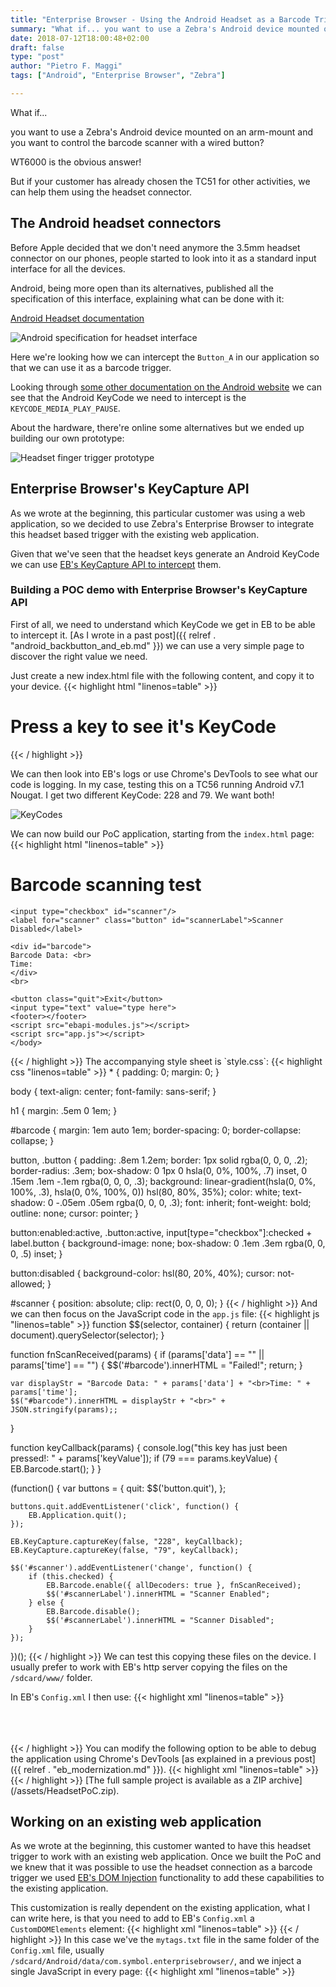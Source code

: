 ```yaml
---
title: "Enterprise Browser - Using the Android Headset as a Barcode Trigger"
summary: "What if... you want to use a Zebra's Android device mounted on an arm-wrist and you want to control the barcode scanner with a wired button? WT6000 is the obvious answer! But if your customer has already chosen the TC51 for other activities, we can help them using the headset connector."
date: 2018-07-12T18:00:48+02:00
draft: false
type: "post"
author: "Pietro F. Maggi"
tags: ["Android", "Enterprise Browser", "Zebra"]

---
```


What if...

you want to use a Zebra's Android device mounted on an arm-mount and you want to control the barcode scanner with a wired button?

WT6000 is the obvious answer!

But if your customer has already chosen the TC51 for other activities, we can help them using the headset connector.

## The Android headset connectors

Before Apple decided that we don't need anymore the 3.5mm headset connector on our phones, people started to look into it as a standard input interface for all the devices.

Android, being more open than its alternatives, published all the specification of this interface, explaining what can be done with it:

[Android Headset documentation](https://source.android.com/devices/accessories/headset/plug-headset-spec)

![Android specification for headset interface](/images/20180712_headset/android_spec.png "Android specification for headset interface")

Here we're looking how we can intercept the `Button_A` in our application so that we can use it as a barcode trigger.

Looking through [some other documentation on the Android website](https://source.android.com/devices/accessories/headset/jack-headset-spec) we can see that the Android KeyCode we need to intercept is the `KEYCODE_MEDIA_PLAY_PAUSE`.

About the hardware, there're online some alternatives but we ended up building our own prototype:

![Headset finger trigger prototype](/images/20180712_headset/headset.png "Headset finger trigger prototype")

## Enterprise Browser's KeyCapture API

As we wrote at the beginning, this particular customer was using a web application, so we decided to use Zebra's Enterprise Browser to integrate this headset based trigger with the existing web application.

Given that we've seen that the headset keys generate an Android KeyCode we can use [EB's KeyCapture API to intercept](https://techdocs.zebra.com/enterprise-browser/1-8/api/keycapture/) them.

### Building a POC demo with Enterprise Browser's KeyCapture API

First of all, we need to understand which KeyCode we get in EB to be able to intercept it. [As I wrote in a past post]({{ relref . "android_backbutton_and_eb.md" }}) we can use a very simple page to discover the right value we need.

Just create a new index.html file with the following content, and copy it to your device.
{{< highlight html "linenos=table" >}}
<!DOCTYPE html>
<html lang="en">
<META HTTP-Equiv="KeyCapture" Content="KeyValue:All; Dispatch:False; KeyEvent:url('JavaScript:console.log('Key Pressed: %s');')">
<head>
    <meta charset="utf-8">
    <title>Display KeyCode</title>
</head>
<body>
    <H1>Press a key to see it's KeyCode</H1>
</body>
</html>
{{< / highlight >}}

We can then look into EB's logs or use Chrome's DevTools to see what our code is logging.
In my case, testing this on a TC56 running Android v7.1 Nougat. I get two different KeyCode: 228 and 79. We want both!

![KeyCodes](/images/20180712_headset/keycapture.png "KeyCodes")

We can now build our PoC application, starting from the `index.html` page:
{{< highlight html "linenos=table" >}}
<!DOCTYPE html>
<html lang="en">
<head>
    <meta charset="utf-8" />
    <title>Barcode scanning test</title>
    <link rel="stylesheet" href="style.css" />
</head>
<body>
    <h1>Barcode scanning test</h1>
    
    <input type="checkbox" id="scanner"/>
    <label for="scanner" class="button" id="scannerLabel">Scanner Disabled</label>
    
    <div id="barcode">
    Barcode Data: <br>
    Time:
    </div>
    <br>

    <button class="quit">Exit</button>
    <input type="text" value="type here">
    <footer></footer>
    <script src="ebapi-modules.js"></script>
    <script src="app.js"></script>
    </body>
</html>
{{< / highlight >}}
The accompanying style sheet is `style.css`:
{{< highlight css "linenos=table" >}}
* {
    padding: 0;
    margin: 0;
}

body {
    text-align: center;
    font-family: sans-serif;
}

h1 {
    margin: .5em 0 1em;
}

#barcode {
    margin: 1em auto 1em;
    border-spacing: 0;
    border-collapse: collapse;
}

button, .button {
    padding: .8em 1.2em;
    border: 1px solid rgba(0, 0, 0, .2);
    border-radius: .3em;
    box-shadow: 0 1px 0 hsla(0, 0%, 100%, .7) inset, 0 .15em .1em -.1em rgba(0, 0, 0, .3);
    background: linear-gradient(hsla(0, 0%, 100%, .3), hsla(0, 0%, 100%, 0)) hsl(80, 80%, 35%);
    color: white;
    text-shadow: 0 -.05em .05em rgba(0, 0, 0, .3);
    font: inherit;
    font-weight: bold;
    outline: none;
    cursor: pointer;
}

button:enabled:active,
.button:active,
input[type="checkbox"]:checked + label.button {
    background-image: none;
    box-shadow: 0 .1em .3em rgba(0, 0, 0, .5) inset;
}

button:disabled {
    background-color: hsl(80, 20%, 40%);
    cursor: not-allowed;
}

#scanner {
    position: absolute;
    clip: rect(0, 0, 0, 0);
}
{{< / highlight >}}
And we can then focus on the JavaScript code in the `app.js` file:
{{< highlight js "linenos=table" >}}
function $$(selector, container) {
    return (container || document).querySelector(selector);
}

function fnScanReceived(params) {
    if (params['data'] == "" || params['time'] == "") {
        $$('#barcode').innerHTML = "Failed!";
        return;
    }

    var displayStr = "Barcode Data: " + params['data'] + "<br>Time: " + params['time'];
    $$("#barcode").innerHTML = displayStr + "<br>" + JSON.stringify(params);;
}

function keyCallback(params) {
    console.log("this key has just been pressed!: " + params['keyValue']);
    if (79 === params.keyValue) {
        EB.Barcode.start();
    }
}

(function() {
    var buttons = {
        quit: $$('button.quit'),
    };

    buttons.quit.addEventListener('click', function() {
        EB.Application.quit();
    });

    EB.KeyCapture.captureKey(false, "228", keyCallback);
    EB.KeyCapture.captureKey(false, "79", keyCallback);

    $$('#scanner').addEventListener('change', function() {
        if (this.checked) {
            EB.Barcode.enable({ allDecoders: true }, fnScanReceived);
            $$('#scannerLabel').innerHTML = "Scanner Enabled";
        } else {
            EB.Barcode.disable();
            $$('#scannerLabel').innerHTML = "Scanner Disabled";
        }
    });
})();
{{< / highlight >}}
We can test this copying these files on the device. I usually prefer to work with EB's http server copying the files on the `/sdcard/www/` folder.

In EB's `Config.xml` I then use:
{{< highlight xml "linenos=table" >}}
<WebServer>  
    <Enabled VALUE="1"/>  
    <Port VALUE="8082"/>  
    <WebFolder VALUE="%PRIMARYDIR%/www/"/>  
    <Public VALUE="0"/>
</WebServer>

<General>
    <Name value="HeadsetPoC"/>
    <StartPage value="http://0.0.0.0:8082/demo1/index.html" name="HeadsetPoC"/>
</General>
{{< / highlight >}}
You can modify the following option to be able to debug the application using Chrome's DevTools [as explained in a previous post]({{ relref . "eb_modernization.md" }}).
{{< highlight xml "linenos=table" >}}
<DebugSetting>
    <DebugModeEnable value="1"/>
</DebugSetting>
{{< / highlight >}}
[The full sample project is available as a ZIP archive](/assets/HeadsetPoC.zip).

## Working on an existing web application

As we wrote at the beginning, this customer wanted to have this headset trigger to work with an existing web application. Once we built the PoC and we knew that it was possible to use the headset connection as a barcode trigger we used [EB's DOM Injection](https://techdocs.zebra.com/enterprise-browser/1-8/guide/DOMinjection/) functionality to add these capabilities to the existing application.

This customization is really dependent on the existing application, what I can write here, is that you need to add to EB's `Config.xml` a `CustomDOMElements` element:
{{< highlight xml "linenos=table" >}}
<CustomDOMElements value="file://%INSTALLDIR%/mytags.txt"/>
{{< / highlight >}}
In this case we've the `mytags.txt` file in the same folder of the `Config.xml` file, usually `/sdcard/Android/data/com.symbol.enterprisebrowser/`, and we inject a single JavaScript in every page:
{{< highlight xml "linenos=table" >}}
<!--Sample tags file -->
<!--FILENAME: 'mytags.txt' -->
<!--DESC: 'tags' file for DOM Injection -->

<!--JavaScript section-->

<!--inject keycapture.js into all pages-->
<script type='text/javascript' src='file:///storage/emulated/0/Android/data/com.symbol.enterprisebrowser/keycapture.js' pages='*'/>
{{< / highlight >}}
The content of the `keycapture.js` file is:
{{< highlight js "linenos=table" >}}
console.log('KeyCapture Configured');
EB.KeyCapture.captureKey(false, "228", keyCallback);
EB.KeyCapture.captureKey(false, "79", keyCallback);

function keyCallback(params) {
    console.log("this key has just been pressed!: " + params['keyValue']);
    if (79 === params.keyValue) {
        i = {
            'intentType': 'broadcast',
            'action': 'com.symbol.datawedge.api.ACTION_SOFTSCANTRIGGER',
            'data': {
                'com.symbol.datawedge.api.EXTRA_PARAMETER': 'START_SCANNING',
                }
        };
        EB.Intent.send(i);
    }
}
{{< / highlight >}}
Yes, you're right, in this case we're not using EB's Barcode API, but we're using EB's Intent API to use DataWedge together with Enterprise Browser.

There're some additional steps to be able to do this that you can find on [EB's documentation website](https://techdocs.zebra.com/enterprise-browser/1-8/guide/datawedge/) and in [this useful blog post on Zebra's developer portal](https://developer.zebra.com/community/home/blog/2018/04/05/get-simulscan-data-using-datawedge-inside-enterprise-browser-as-javascript-callback).

This is all for Enterprise Browser. I hope you enjoy this incredible tool!

## One more thing

If your customer want to use the same setup with a native application, one option is to have a small Android service that works with the Android media service to capture this particular event.

A very simple implementation of such a service could be:
{{< highlight java "linenos=table" >}}
import android.app.Service;
import android.content.Intent;
import android.os.IBinder;
import android.support.annotation.Nullable;
import android.support.v4.media.session.MediaButtonReceiver;
import android.support.v4.media.session.MediaSessionCompat;
import android.util.Log;
import android.widget.Toast;

public class myService extends Service {
    @Nullable

    // DataWedge SoftTrigger intent's parameters
    String softScanTrigger = "com.symbol.datawedge.api.ACTION_SOFTSCANTRIGGER";
    String extraData = "com.symbol.datawedge.api.EXTRA_PARAMETER";

    @Override
    public IBinder onBind(Intent intent) {
        return null;
    }

    private MediaSessionCompat.Callback mediaSessionCompatCallBack = new MediaSessionCompat.Callback()
    {
        @Override
        public boolean onMediaButtonEvent(Intent mediaButtonEvent) {
            Log.d("MEDIAKEY", "Key Event");

            return super.onMediaButtonEvent(mediaButtonEvent);
        }
    };

    private MediaSessionCompat mediaSessionCompat;


    @Override
    public void onCreate() {
        Toast.makeText(this, "My Service Created", Toast.LENGTH_LONG).show();
        Log.d("SERVICE", "onCreate");

        mediaSessionCompat = new MediaSessionCompat(this, "MEDIA");


    }

    @Override
    public void onDestroy() {
        Toast.makeText(this, "My Service Stopped", Toast.LENGTH_LONG).show();
        Log.d("SERVICE", "onDestroy");

    }

    @Override
    public int onStartCommand(Intent intent, int flags, int startId) {
        Toast.makeText(this, "My Service Started", Toast.LENGTH_LONG).show();
        Log.d("SERVICE_STARTUP", "onStart");

        MediaButtonReceiver.handleIntent(mediaSessionCompat, intent);

        mediaSessionCompat.setActive(true);

        mediaSessionCompat.setFlags(
            MediaSessionCompat.FLAG_HANDLES_MEDIA_BUTTONS |
            MediaSessionCompat.FLAG_HANDLES_TRANSPORT_CONTROLS);

        mediaSessionCompat.setCallback(new MediaSessionCompat.Callback() {
            @Override
            public boolean onMediaButtonEvent(Intent mediaButtonEvent) {
                Log.d("MEDIA", "event");

                Intent i = new Intent();
                i.setAction(softScanTrigger);
                i.putExtra(extraData, "START_SCANNING");
                sendBroadcast(i);

                return super.onMediaButtonEvent(mediaButtonEvent);
            }
        });

        return START_STICKY;
    }
}
{{< / highlight >}}
## Final note

Thanks to [Maurizio Raimondi and his team in Barware](http://www.barware.it/) to work with me to build this solution and to put together in a very short time some samples of the headset trigger!
